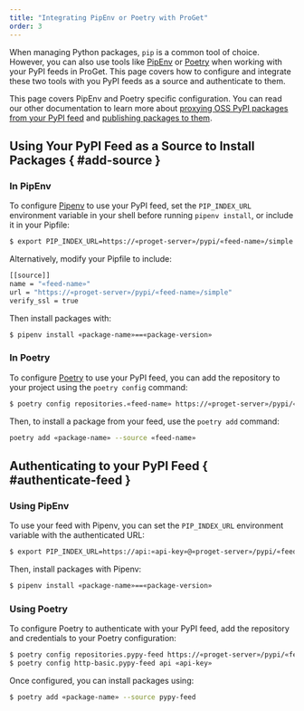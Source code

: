 ```yaml
---
title: "Integrating PipEnv or Poetry with ProGet"
order: 3
---
```


When managing Python packages, `pip` is a common tool of choice. However, you can also use tools like [PipEnv](https://pipenv.pypa.io/en/latest/) or [Poetry](https://python-poetry.org/) when working with your PyPI feeds in ProGet. This page covers how to configure and integrate these two tools with you PyPI feeds as a source and authenticate to them. 

This page covers PipEnv and Poetry specific configuration. You can read our other documentation to learn more about [proxying OSS PyPI packages from your PyPI feed](/docs/proget/feeds/pypi/howto-pypi-proxy) and [publishing packages to them](/docs/proget/feeds/pypi/howto-pypi-publish). 

## Using Your PyPI Feed as a Source to Install Packages { #add-source }

### In PipEnv

To configure [Pipenv](https://pipenv.pypa.io/en/latest/) to use your PyPI feed, set the `PIP_INDEX_URL` environment variable in your shell before running `pipenv install`, or include it in your Pipfile:

```bash
$ export PIP_INDEX_URL=https://«proget-server»/pypi/«feed-name»/simple
```

Alternatively, modify your Pipfile to include:

```bash
[[source]]
name = "«feed-name»"
url = "https://«proget-server»/pypi/«feed-name»/simple"
verify_ssl = true
```

Then install packages with:

```bash
$ pipenv install «package-name»==«package-version»
```

### In Poetry

To configure [Poetry](https://python-poetry.org/) to use your PyPI feed, you can add the repository to your project using the `poetry config` command:

```bash
$ poetry config repositories.«feed-name» https://«proget-server»/pypi/«feed-name»/simple
```

Then, to install a package from your feed, use the `poetry add` command:

```bash
poetry add «package-name» --source «feed-name»
```

## Authenticating to your PyPI Feed { #authenticate-feed }

### Using PipEnv

To use your feed with Pipenv, you can set the `PIP_INDEX_URL` environment variable with the authenticated URL:

```bash
$ export PIP_INDEX_URL=https://api:«api-key»@«proget-server»/pypi/«feed-name»/simple
```

Then, install packages with Pipenv:

```bash
$ pipenv install «package-name»==«package-version»
```

### Using Poetry

To configure Poetry to authenticate with your PyPI feed, add the repository and credentials to your Poetry configuration:

```bash
$ poetry config repositories.pypy-feed https://«proget-server»/pypi/«feed-name»/simple
$ poetry config http-basic.pypy-feed api «api-key»
```

Once configured, you can install packages using:

```bash
$ poetry add «package-name» --source pypy-feed
```